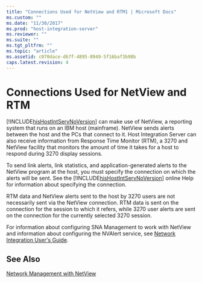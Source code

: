 ```yaml
---
title: "Connections Used for NetView and RTM1 | Microsoft Docs"
ms.custom: ""
ms.date: "11/30/2017"
ms.prod: "host-integration-server"
ms.reviewer: ""
ms.suite: ""
ms.tgt_pltfrm: ""
ms.topic: "article"
ms.assetid: c070dace-db7f-4895-8949-5f16baf3b98b
caps.latest.revision: 4
---
```

# Connections Used for NetView and RTM
[!INCLUDE[hisHostIntServNoVersion](../includes/hishostintservnoversion-md.md)] can make use of NetView, a reporting system that runs on an IBM host (mainframe). NetView sends alerts between the host and the PCs that connect to it. Host Integration Server can also receive information from Response Time Monitor (RTM), a 3270 and NetView facility that monitors the amount of time it takes for a host to respond during 3270 display sessions.  
  
 To send link alerts, link statistics, and application-generated alerts to the NetView program at the host, you must specify the connection on which the alerts will be sent. See the [!INCLUDE[hisHostIntServNoVersion](../includes/hishostintservnoversion-md.md)] online Help for information about specifying the connection.  
  
 RTM data and NetView alerts sent to the host by 3270 users are not necessarily sent via the NetView connection. RTM data is sent on the connection for the session to which it refers, while 3270 user alerts are sent on the connection for the currently selected 3270 session.  
  
 For information about configuring SNA Management to work with NetView and information about configuring the NVAlert service, see [Network Integration User's Guide](../core/network-integration-user-s-guide1.md).  
  
## See Also  
 [Network Management with NetView](../core/network-management-with-netview2.md)